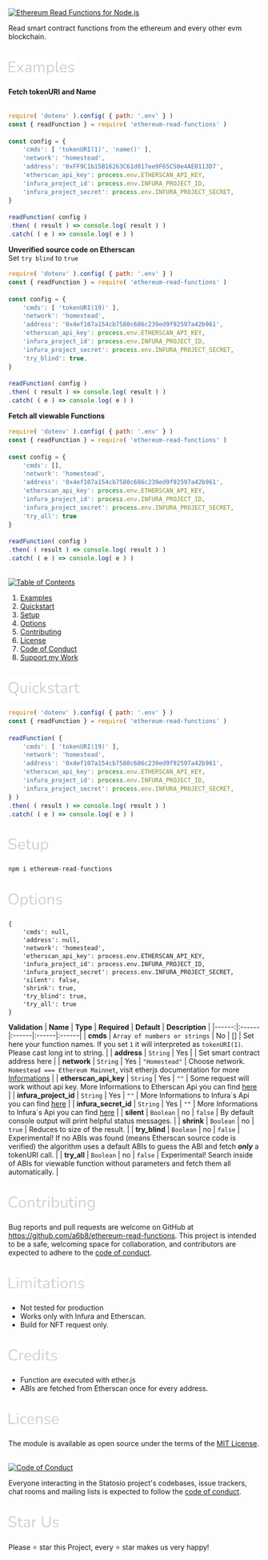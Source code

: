<a href="#table-of-contents">
<img src="https://raw.githubusercontent.com/a6b8/a6b8/main/assets/headlines/custom/ethereum-read-functions-for-node.js.svg" height="45px" alt="Ethereum Read Functions for Node.js" name="# Ethereum Read Functions for Node.js">
</a>

Read smart contract functions from the ethereum and every other evm blockchain.

<br>

<a href="#headline">
<img src="https://raw.githubusercontent.com/a6b8/a6b8/main/assets/headlines/default/examples.svg" height="45px" alt="Examples" name="examples">
</a>

**Fetch tokenURI and Name**
```javascript

require( 'dotenv' ).config( { path: '.env' } )
const { readFunction } = require( 'ethereum-read-functions' )

const config = {
    'cmds': [ 'tokenURI(1)', 'name()' ],
    'network': 'homestead',
    'address': '0xFF9C1b15B16263C61d017ee9F65C50e4AE0113D7',
    'etherscan_api_key': process.env.ETHERSCAN_API_KEY,
    'infura_project_id': process.env.INFURA_PROJECT_ID,
    'infura_project_secret': process.env.INFURA_PROJECT_SECRET,
}

readFunction( config )
.then( ( result ) => console.log( result ) )
.catch( ( e ) => console.log( e ) )

```

**Unverified source code on Etherscan**  
Set ``try blind`` to `true`

```javascript
require( 'dotenv' ).config( { path: '.env' } )
const { readFunction } = require( 'ethereum-read-functions' )

const config = {
    'cmds': [ 'tokenURI(19)' ],
    'network': 'homestead',
    'address': '0x4ef107a154cb7580c686c239ed9f92597a42b961',
    'etherscan_api_key': process.env.ETHERSCAN_API_KEY,
    'infura_project_id': process.env.INFURA_PROJECT_ID,
    'infura_project_secret': process.env.INFURA_PROJECT_SECRET,
    'try_blind': true,
}

readFunction( config )
.then( ( result ) => console.log( result ) )
.catch( ( e ) => console.log( e ) )
```


**Fetch all viewable Functions**
```javascript
require( 'dotenv' ).config( { path: '.env' } )
const { readFunction } = require( 'ethereum-read-functions' )

const config = {
    'cmds': [],
    'network': 'homestead',
    'address': '0x4ef107a154cb7580c686c239ed9f92597a42b961',
    'etherscan_api_key': process.env.ETHERSCAN_API_KEY,
    'infura_project_id': process.env.INFURA_PROJECT_ID,
    'infura_project_secret': process.env.INFURA_PROJECT_SECRET,
    'try_all': true
}

readFunction( config )
.then( ( result ) => console.log( result ) )
.catch( ( e ) => console.log( e ) )
```

<br>

<a href="#headline">
<img src="https://raw.githubusercontent.com/a6b8/a6b8/main/assets/headlines/default/table-of-contents.svg" height="45px" alt="Table of Contents" name="table-of-contents">
</a>

1. [Examples](#examples)<br>
2. [Quickstart](#quickstart)<br>
3. [Setup](#setup)
4. [Options](#options)<br>
5. [Contributing](#contributing)<br>
6.  [License](#license)<br>
7.  [Code of Conduct](#code-of-conduct)<br>
8.  [Support my Work](#support-my-work)<br>

<br>

<a href="#table-of-contents">
<img src="https://raw.githubusercontent.com/a6b8/a6b8/main/assets/headlines/default/quickstart.svg" height="45px" alt="Quickstart" name="quickstart">
</a>


```javascript
require( 'dotenv' ).config( { path: '.env' } )
const { readFunction } = require( 'ethereum-read-functions' )

readFunction( {
    'cmds': [ 'tokenURI(19)' ],
    'network': 'homestead',
    'address': '0x4ef107a154cb7580c686c239ed9f92597a42b961',
    'etherscan_api_key': process.env.ETHERSCAN_API_KEY,
    'infura_project_id': process.env.INFURA_PROJECT_ID,
    'infura_project_secret': process.env.INFURA_PROJECT_SECRET,
} )
.then( ( result ) => console.log( result ) )
.catch( ( e ) => console.log( e ) )
```


<br>

<a href="#table-of-contents">
<img src="https://raw.githubusercontent.com/a6b8/a6b8/main/assets/headlines/default/setup.svg" height="45px" name="setup" alt="Setup">
</a>

```javascript
npm i ethereum-read-functions
```

<br>

<a href="#table-of-contents">
<img src="https://raw.githubusercontent.com/a6b8/a6b8/main/assets/headlines/default/options.svg" height="45px" alt="Options" name="Options">
</a>

```nodejs
{
    'cmds': null,
    'address': null,
    'network': 'homestead',
    'etherscan_api_key': process.env.ETHERSCAN_API_KEY,
    'infura_project_id': process.env.INFURA_PROJECT_ID,
    'infura_project_secret': process.env.INFURA_PROJECT_SECRET,
    'silent': false,
    'shrink': true,
    'try_blind': true,
    'try_all': true
}
```


**Validation**
| **Name** | **Type** | **Required** | **Default** | **Description** |
|------:|:------|:------|:------|:------|
| **cmds** | ```Array of numbers or strings``` | No | [] | Set here your function names. If you set ```1``` it will interpreted as ```tokenURI(1)```. Please cast long int to string. |
| **address** | ```String``` | Yes | | Set smart contract address here |
| **network** | ```String``` | Yes | `"Homestead"` | Choose network. `Homestead === Ethereum Mainnet`, visit etherjs documentation for more [Informations](https://docs.ethers.io/v5/api/providers/api-providers/) |
| **etherscan_api_key** | ```String``` | Yes | `""` | Some request will work without api key. More Informations to Etherscan Api you can find [here](https://etherscan.io/apis) |
| **infura_project_id** | ```String``` | Yes | `""` | More Informations to Infura´s Api you can find [here](https://etherscan.io/apis) |
| **infura_secret_id** | ```String``` | Yes | `""` | More Informations to Infura´s Api you can find [here](https://etherscan.io/apis) |
| **silent** | ```Boolean``` | no | `false` | By default console output will print helpful status messages. |
| **shrink** | ```Boolean``` | no | `true` | Reduces to size of the result. |
| **try_blind** | ```Boolean``` | no | `false` | Experimental! If no ABIs was found (means Etherscan source code is verified) the algorithm uses a default ABIs to guess the ABI and fetch ***only*** a tokenURI call. |
| **try_all** | ```Boolean``` | no | `false` | Experimental! Search inside of ABIs for viewable function without parameters and fetch them all automatically. |

<br>


<a href="#table-of-contents">
<img src="https://raw.githubusercontent.com/a6b8/a6b8/main/assets/headlines/default/contributing.svg" height="45px" alt="Contributing" name="contributing">
</a>

Bug reports and pull requests are welcome on GitHub at https://github.com/a6b8/ethereum-read-functions. This project is intended to be a safe, welcoming space for collaboration, and contributors are expected to adhere to the [code of conduct](https://github.com/a6b8/statosio/blob/master/CODE_OF_CONDUCT.md).

<br>


<a href="#table-of-contents">
<img src="https://raw.githubusercontent.com/a6b8/a6b8/main/assets/headlines/default/limitations.svg" height="45px" name="limitations" alt="Limitations">
</a>

- Not tested for production
- Works only with Infura and Etherscan.
- Build for NFT request only.

<br>

<a href="#table-of-contents">
<img src="https://raw.githubusercontent.com/a6b8/a6b8/main/assets/headlines/default/credits.svg" height="45px" name="credits" alt="Credits">
</a>

- Function are executed with ether.js
- ABIs are fetched from Etherscan once for every address.
  
<br>

<a href="#table-of-contents">
<img src="https://raw.githubusercontent.com/a6b8/a6b8/main/assets/headlines/default/license.svg" height="45px" alt="License" name="license">
</a>

The module is available as open source under the terms of the [MIT License](https://opensource.org/licenses/MIT).

<br>

<a href="#table-of-contents">
<img src="https://raw.githubusercontent.com/a6b8/a6b8/main/assets/headlines/default/code-of-conduct.svg" height="45px" alt="Code of Conduct" name="code-of-conduct">
</a>
    
Everyone interacting in the Statosio project's codebases, issue trackers, chat rooms and mailing lists is expected to follow the [code of conduct](https://github.com/a6b8/ethereum-read-functions/blob/main/CODE_OF_CONDUCT.md).

<br>

<a href="#table-of-contents">
<img href="#table-of-contents" src="https://raw.githubusercontent.com/a6b8/a6b8/main/assets/headlines/default/star-us.svg" height="45px" name="star-us" alt="Star us">
</a>

Please ⭐️ star this Project, every ⭐️ star makes us very happy!